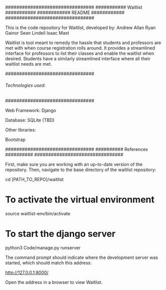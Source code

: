 ################################
########### Waitlist ###########
############ README ############
################################

This is the code repository for Waitlist, developed by:
Andrew Allan
Ryan Gainor
Sean Lindell
Isaac Mast

Waitlist is tool meant to remedy the hassle that students
and professors are met with when course registration rolls
around. It provides a streamlined interface for professors
to list their classes and enable the waitlist when desired.
Students have a similarly streamlined interface where all
their waitlist needs are met.

################################
###### Technologies used: ######
################################

Web Framework: Django

Database: SQLite (TBD)

Other libraries:

Bootstrap

################################
########## References ##########
################################

First, make sure you are working with an up-to-date
version of the repository. Then, navigate to the base
directory of the waitlist repository:


cd [PATH_TO_REPO]/waitlist

# To activate the virtual environment
source waitlist-env/bin/activate

# To start the django server
python3 Code/manage.py runserver


The command prompt should indicate where the development
server was started, which should match this address:

http://127.0.0.1:8000/

Open the address in a browser to view Waitlist.

